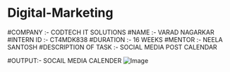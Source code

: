 # Digital-Marketing
#COMPANY :- CODTECH IT SOLUTIONS
#NAME :- VARAD NAGARKAR
#INTERN ID :- CT4MDK838
#DURATION :- 16 WEEKS
#MENTOR :- NEELA SANTOSH
#DESCRIPTION OF TASK :- SOCIAL MEDIA POST
CALENDAR

#OUTPUT:-
SOCAIL MEDIA CALENDER
![Image](https://github.com/user-attachments/assets/eca0a118-1eb7-4224-a2ce-90fc8bf13f8f)
